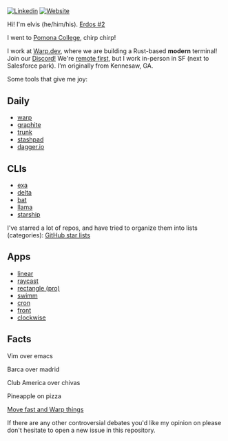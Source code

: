 ## <em></em>

[![Linkedin](https://img.shields.io/badge/-Linkedin-blue?style=flat-square&logo=Linkedin&logoColor=white&link=https://www.linkedin.com/in/elviskahoro/)](https://www.linkedin.com/in/elviskahoro/) 
[![Website](https://img.shields.io/badge/-Website-critical?style=flat-square&logo=AddThis&logoColor=white&link=https://elvis.ai/)](https://elvis.ai/)

Hi! I'm elvis (he/him/his). [Erdos #2](https://pages.pomona.edu/~sg064747/PAPERS/PRBTP.pdf)

I went to [Pomona College](https://www.pomona.edu/dos-search/search-committee), chirp chirp!

I work at [Warp.dev](https://www.warp.dev/careers), where we are building a Rust-based **modern** terminal! Join our [Discord!](https://discord.gg/warpdotdev) We're [remote first](https://warpdev.notion.site/Public-Warp-How-We-Work-b872d41a1da743fca18220a731aeba48), but I work in-person in SF (next to Salesforce park). I'm originally from Kennesaw, GA.

Some tools that give me joy:

## Daily
- [warp](https://warp.dev)
- [graphite](https://graphite.dev/)
- [trunk](https://trunk.io/)
- [stashpad](https://www.stashpad.com/)
- [dagger.io](https://dagger.io/)

## CLIs
- [exa](https://github.com/ogham/exa)
- [delta](https://github.com/dandavison/delta)
- [bat](https://github.com/sharkdp/bat)
- [llama](https://github.com/antonmedv/llama)
- [starship](https://github.com/starship/starship)

I've starred a lot of repos, and have tried to organize them into lists (categories):
[GitHub star lists](https://github.com/elviskahoro?tab=stars)

## Apps
- [linear](https://linear.app/)
- [raycast](https://www.raycast.com/)
- [rectangle (pro)](https://rectangleapp.com/pro)
- [swimm](https://swimm.io)
- [cron](https://cron.com/)
- [front](https://front.com/)
- [clockwise](https://www.getclockwise.com/)

## Facts

Vim over emacs

Barca over madrid

Club America over chivas

Pineapple on pizza

[Move fast and Warp things](https://www.linkedin.com/in/elviskahoro)

If there are any other controversial debates you'd like my opinion on please don't hesitate to open a new issue in this repository.
